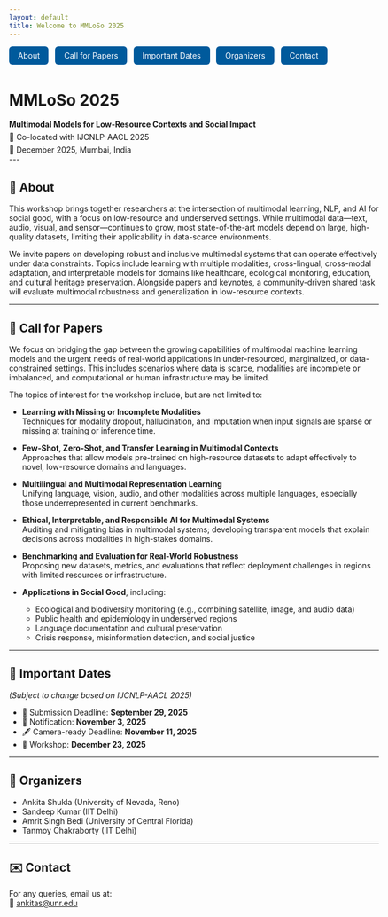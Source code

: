 ```yaml
---
layout: default
title: Welcome to MMLoSo 2025
---
```

<style>
body {
  max-width: 80%;
  margin-left: 10%;
  margin-right: 10%;
}

.wrapper {
  max-width: 900px;
  margin-left: auto;
  margin-right: auto;
}
</style>

<div class="wrapper">

<!-- Navigation Buttons -->
<nav style="margin-bottom: 1.5em;">
  <a href="#about" style="display: inline-block; margin: 0 8px 8px 0; padding: 8px 16px; background-color: #005a9c; color: white; border-radius: 6px; text-decoration: none;">About</a>
  <a href="#cfp" style="display: inline-block; margin: 0 8px 8px 0; padding: 8px 16px; background-color: #005a9c; color: white; border-radius: 6px; text-decoration: none;">Call for Papers</a>
  <a href="#dates" style="display: inline-block; margin: 0 8px 8px 0; padding: 8px 16px; background-color: #005a9c; color: white; border-radius: 6px; text-decoration: none;">Important Dates</a>
  <a href="#organizers" style="display: inline-block; margin: 0 8px 8px 0; padding: 8px 16px; background-color: #005a9c; color: white; border-radius: 6px; text-decoration: none;">Organizers</a>
  <a href="#contact" style="display: inline-block; margin: 0 8px 8px 0; padding: 8px 16px; background-color: #005a9c; color: white; border-radius: 6px; text-decoration: none;">Contact</a>
</nav>

<h1 id="mm">MMLoSo 2025</h1>
<p style="margin: 0 0 6px 0;"><strong>Multimodal Models for Low-Resource Contexts and Social Impact</strong></p>
<p style="margin: 0 0 6px 0;">📍 Co-located with IJCNLP-AACL 2025</p>
<p style="margin: 0;">📅 December 2025, Mumbai, India</p>

</div>
---

## 📖 <a id="about"></a> About

This workshop brings together researchers at the intersection of multimodal learning, NLP, and AI for social good, with a focus on low-resource and underserved settings. While multimodal data—text, audio, visual, and sensor—continues to grow, most state-of-the-art models depend on large, high-quality datasets, limiting their applicability in data-scarce environments.

We invite papers on developing robust and inclusive multimodal systems that can operate effectively under data constraints. Topics include learning with multiple modalities, cross-lingual, cross-modal adaptation, and interpretable models for domains like healthcare, ecological monitoring, education, and cultural heritage preservation. Alongside papers and keynotes, a community-driven shared task will evaluate multimodal robustness and generalization in low-resource contexts. 



---

## 📢 <a id="cfp"></a> Call for Papers

We focus on bridging the gap between the growing capabilities of multimodal machine learning models and the urgent needs of real-world applications in under-resourced, marginalized, or data-constrained settings. This includes scenarios where data is scarce, modalities are incomplete or imbalanced, and computational or human infrastructure may be limited.

The topics of interest for the workshop include, but are not limited to:

- **Learning with Missing or Incomplete Modalities**  
  Techniques for modality dropout, hallucination, and imputation when input signals are sparse or missing at training or inference time.

- **Few-Shot, Zero-Shot, and Transfer Learning in Multimodal Contexts**  
  Approaches that allow models pre-trained on high-resource datasets to adapt effectively to novel, low-resource domains and languages.

- **Multilingual and Multimodal Representation Learning**  
  Unifying language, vision, audio, and other modalities across multiple languages, especially those underrepresented in current benchmarks.

- **Ethical, Interpretable, and Responsible AI for Multimodal Systems**  
  Auditing and mitigating bias in multimodal systems; developing transparent models that explain decisions across modalities in high-stakes domains.

- **Benchmarking and Evaluation for Real-World Robustness**  
  Proposing new datasets, metrics, and evaluations that reflect deployment challenges in regions with limited resources or infrastructure.

- **Applications in Social Good**, including:
  - Ecological and biodiversity monitoring (e.g., combining satellite, image, and audio data)
  - Public health and epidemiology in underserved regions
  - Language documentation and cultural preservation
  - Crisis response, misinformation detection, and social justice

---

## 📅 <a id="dates"></a> Important Dates  
*(Subject to change based on IJCNLP-AACL 2025)*

- 📝 Submission Deadline: **September 29, 2025**  
- 📢 Notification: **November 3, 2025**  
- 🖋 Camera-ready Deadline: **November 11, 2025**  
- 📍 Workshop:  **December  23, 2025**

---

## 👥 <a id="organizers"></a> Organizers

- Ankita Shukla (University of Nevada, Reno)  
- Sandeep Kumar (IIT Delhi)  
- Amrit Singh Bedi (University of Central Florida)  
- Tanmoy Chakraborty (IIT Delhi)

---

## ✉️ <a id="contact"></a> Contact

For any queries, email us at:  
📧 [ankitas@unr.edu](mailto:ankitas@unr.edu)
